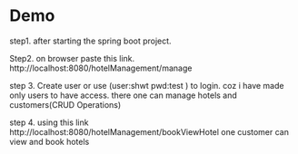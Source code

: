 # Demo
step1. after starting the spring boot project.

Step2. on browser paste this link. http://localhost:8080/hotelManagement/manage

step 3. Create user or use (user:shwt pwd:test ) to login. coz i have made only users to have access. there one can manage hotels and customers(CRUD Operations)

step 4. using this link http://localhost:8080/hotelManagement/bookViewHotel one customer can view and book hotels
